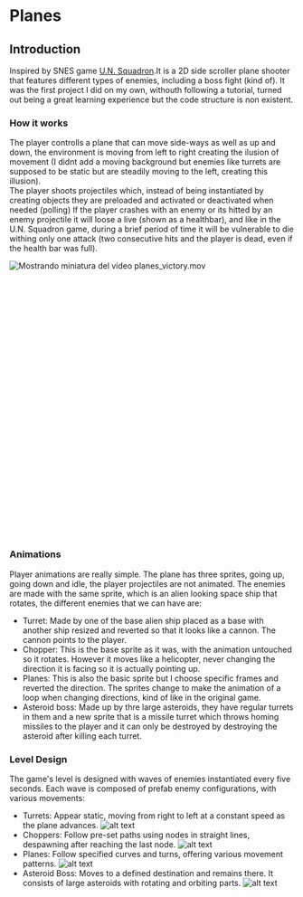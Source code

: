 # Planes

## Introduction
Inspired by SNES game [U.N. Squadron](https://es.wikipedia.org/wiki/U.N._Squadron).It is a 2D side scroller plane shooter that features different types of enemies, including a boss fight (kind of). It was the first project I did on my own, withouth following a tutorial, turned out being a great learning experience but the code structure is non existent.  

### How it works
The player controlls a plane that can move side-ways as well as up and down, the environment is moving from left to right creating the ilusion of movement (I didnt add a moving background but enemies like turrets are supposed to be static but are steadily moving to the left, creating this illusion).  
The player shoots projectiles which, instead of being instantiated by creating objects they are preloaded and activated or deactivated when needed (polling)
If the player crashes with an enemy or its hitted by an enemy projectile it will loose a live (shown as a healthbar), and like in the U.N. Squadron game, during a brief period of time it will be vulnerable to die withing only one attack (two consecutive hits and the player is dead, even if the health bar was full).

<div class="ndfHFb-c4YZDc-aTv5jf" style="left: 12px; top: 167.5px; width: 874px; height: 486px;"><div class="ndfHFb-c4YZDc-aTv5jf-AHe6Kc"></div><div class="ndfHFb-c4YZDc-aTv5jf-bVEB4e"><div class="ndfHFb-c4YZDc-aTv5jf-NziyQe-LgbsSe ndfHFb-c4YZDc-LgbsSe" role="button" data-tooltip-unhoverable="true" data-tooltip-delay="500" data-tooltip-class="ndfHFb-c4YZDc-tk3N6e-suEOdc" data-tooltip-align="b,c" data-tooltip-offset="-6" aria-label="Reproducir planes_victory.mov" data-tooltip="Reproducir" aria-hidden="false" tabindex="0" style="user-select: none;"><div class="ndfHFb-c4YZDc-aTv5jf-NziyQe-Bz112c"></div></div><img src="https://lh3.googleusercontent.com/u/0/drive-viewer/AITFw-zRB18XuM7cJleVisl-LPbuthP_N-56fLfOeyR_fGYFHy1VvJibad9VN8qWYy9FOESraTT7rJpKCsmwHaaj0ZEbLFCGhw=w1920-h1080-k-pd" class="ndfHFb-c4YZDc-aTv5jf-bVEB4e-RJLb9c" alt="Mostrando miniatura del vídeo planes_victory.mov"></div><div class="ndfHFb-c4YZDc-aTv5jf-uquGtd" tabindex="0" title="Reproductor de vídeo" style="visibility: hidden;"><iframe id="drive-viewer-video-player-object-0" src="https://youtube.googleapis.com/embed/?status=ok&amp;hl=es&amp;allow_embed=0&amp;ps=docs&amp;partnerid=30&amp;autoplay=0&amp;abd=0&amp;public=true&amp;docid=17w908gKJeiXT_ek3UJBFH5gc5xkCnGVI&amp;el=leaf&amp;title=planes_victory.mov&amp;BASE_URL=https%3A%2F%2Fdrive.google.com%2Fu%2F0%2F&amp;iurl=https%3A%2F%2Fdrive.google.com%2Fu%2F0%2Fvt%3Fauthuser%3D0%26id%3D17w908gKJeiXT_ek3UJBFH5gc5xkCnGVI%26s%3DAMedNnoAAAAAZMzzK-WUFGyGpgrO2D29zgQjIlVuG7-C&amp;cc3_module=1&amp;reportabuseurl=https%3A%2F%2Fdrive.google.com%2Fu%2F0%2Fabuse%3Fauthuser%3D0%26id%3D17w908gKJeiXT_ek3UJBFH5gc5xkCnGVI&amp;token=1&amp;plid=V0QXeChSmjGUNw&amp;timestamp=1691145995478&amp;length_seconds=74&amp;BASE_YT_URL=https%3A%2F%2Fdrive.google.com%2Fu%2F0%2F&amp;cc_load_policy=1&amp;authuser=0&amp;wmode=window&amp;override_hl=1&amp;enablecastapi=0&amp;pipable=1&amp;enablepostapi=1&amp;postid=drive-viewer-video-player-object-0&amp;origin=https%3A%2F%2Fdrive.google.com" frameborder="0" width="100%" height="100%" allowfullscreen="true" mozallowfullscreen="true" webkitallowfullscreen="true" allow="autoplay" title="Reproductor de vídeo"></iframe></div></div>

### Animations
Player animations are really simple. The plane has three sprites, going up, going down and idle, the player projectiles are not animated. 
The enemies are made with the same sprite, which is an alien looking space ship that rotates, the different enemies that we can have are:
* Turret: Made by one of the base alien ship placed as a base with another ship resized and reverted so that it looks like a cannon. The cannon points to the player.
* Chopper: This is the base sprite as it was, with the animation untouched so it rotates. However it moves like a helicopter, never changing the direction it is facing so it is actually pointing up.
* Planes: This is also the basic sprite but I choose specific frames and reverted the direction. The sprites change to make the animation of a loop when changing directions, kind of like in the original game.
* Asteroid boss: Made up by thre large asteroids, they have regular turrets in them and a new sprite that is a missile turret which throws homing missiles to the player and it can only be destroyed by destroying the asteroid after killing each turret.

### Level Design
The game's level is designed with waves of enemies instantiated every five seconds. Each wave is composed of prefab enemy configurations, with various movements:

- Turrets: Appear static, moving from right to left at a constant speed as the plane advances.
![alt text](https://media.giphy.com/media/v1.Y2lkPTc5MGI3NjExNDI1NTBtOTd4ZjA2cG50dG9ta3Q2N3B2N3NpYXc3MHYyeWZvaDJhNSZlcD12MV9pbnRlcm5hbF9naWZfYnlfaWQmY3Q9Zw/NYArk1UlfRCH0l5a8I/giphy.gif "SampleAnimation")
- Choppers: Follow pre-set paths using nodes in straight lines, despawning after reaching the last node.
![alt text](https://media.giphy.com/media/v1.Y2lkPTc5MGI3NjExczBqdzJod2RwaHcxYzl4MnZkc3BhYmRhajBpZXd2cm9yaXhwcHh3OCZlcD12MV9pbnRlcm5hbF9naWZfYnlfaWQmY3Q9Zw/DxfY7cLLtFlpnpk8Wk/giphy.gif "SampleAnimation")
- Planes: Follow specified curves and turns, offering various movement patterns.
![alt text](https://media.giphy.com/media/v1.Y2lkPTc5MGI3NjExN3E1d2QzY284OWlvMzJ2ZDI0NHg0YnJzYXhteXI2dGNqNHQwbXU3dSZlcD12MV9pbnRlcm5hbF9naWZfYnlfaWQmY3Q9Zw/1uaK5D6txKpBjgtHNK/giphy.gif "SampleAnimation")
- Asteroid Boss: Moves to a defined destination and remains there. It consists of large asteroids with rotating and orbiting parts.
![alt text](https://dribbble.s3.amazonaws.com/direct-uploads/3d827b8a-4c69-4789-891c-5ec3bc338cc0/planes_boss.gif?X-Amz-Algorithm=AWS4-HMAC-SHA256&X-Amz-Credential=AKIAIJUPYEOE5MYHCRCQ%2F20230803%2Fus-east-1%2Fs3%2Faws4_request&X-Amz-Date=20230803T161851Z&X-Amz-Expires=900&X-Amz-SignedHeaders=host&X-Amz-Signature=44d5d17d12a8175ad27e15c69995c1bcb72e349b12c0fc118413944d8e6b0e2e "SampleAnimation")
